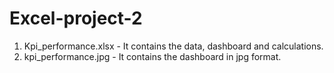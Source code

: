 # Excel-project-2
1. Kpi_performance.xlsx - It contains the data, dashboard and calculations.
2. kpi_performance.jpg - It contains the dashboard in jpg format.
